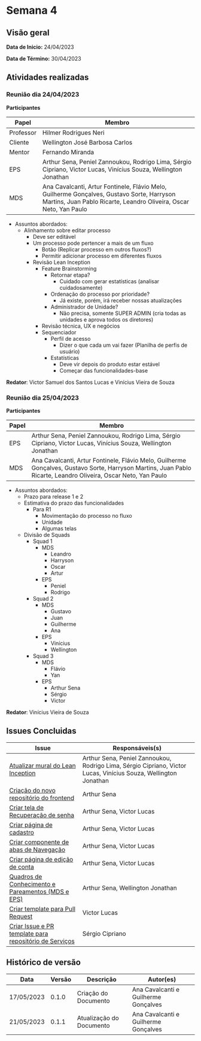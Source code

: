 # Semana 4
## Visão geral
**Data de Inicio:** 24/04/2023

**Data de Término:** 30/04/2023

## Atividades realizadas
### Reunião dia 24/04/2023
**Participantes**

| Papel | Membro |
| ----- | ------ |
| Professor | Hilmer Rodrigues Neri |
| Cliente | Wellington José Barbosa Carlos |
| Mentor |  Fernando Miranda |
| EPS | Arthur Sena, Peniel Zannoukou, Rodrigo Lima, Sérgio Cipriano, Victor Lucas, Vinícius Souza, Wellington Jonathan | 
| MDS | Ana Cavalcanti, Artur Fontinele, Flávio Melo, Guilherme Gonçalves, Gustavo Sorte, Harryson Martins, Juan Pablo Ricarte, Leandro Oliveira, Oscar Neto, Yan Paulo |

- Assuntos abordados:
    - Alinhamento sobre editar processo
        - Deve ser editável
        - Um processo pode pertencer a mais de um fluxo
            - Botão (Replicar processo em outros fluxos?)   
            - Permitir adicionar processo em diferentes fluxos
        - Revisão Lean Inception
            - Feature Brainstorming
                - Retornar etapa?
                    - Cuidado com gerar estatísticas (analisar cuidadosamente)
                - Ordenação do processo por prioridade?
                    - Já existe, porém, irá receber nossas atualizações
                - Administrador de Unidade?
                    - Não precisa, somente SUPER ADMIN (cria todas as
unidades e aprova todos os diretores)
            - Revisão técnica, UX e negócios
            - Sequenciador
                - Perfil de acesso
                    - Dizer o que cada um vai fazer (Planilha de perfis de
usuário)
                - Estatísticas
                    - Deve vir depois do produto estar estável
                    - Começar das funcionalidades-base

**Redator**: Victor Samuel dos Santos Lucas e Vinícius Vieira de Souza

### Reunião dia 25/04/2023
**Participantes**

| Papel | Membro |
| ----- | ------ |
| EPS | Arthur Sena, Peniel Zannoukou, Rodrigo Lima, Sérgio Cipriano, Victor Lucas, Vinícius Souza, Wellington Jonathan | 
| MDS |  Ana Cavalcanti, Artur Fontinele, Flávio Melo, Guilherme Gonçalves, Gustavo Sorte, Harryson Martins, Juan Pablo Ricarte, Leandro Oliveira, Oscar Neto, Yan Paulo |

- Assuntos abordados:
    - Prazo para release 1 e 2 
    - Estimativa do prazo das funcionalidades 
        - Para R1
            - Movimentação do processo no fluxo
            - Unidade
            - Algumas telas
    - Divisão de Squads
        - Squad 1
            - MDS
                - Leandro
                - Harryson
                - Oscar
                - Artur
            - EPS
                - Peniel
                - Rodrigo
        - Squad 2
            - MDS
                - Gustavo 
                - Juan
                - Guilherme 
                - Ana 
            - EPS
                - Vinícius
                - Wellington
        - Squad 3
            - MDS
                - Flávio
                - Yan
            - EPS
                - Arthur Sena
                - Sérgio
                - Victor
                
**Redator**: Vinícius Vieira de Souza

## Issues Concluidas
| Issue | Responsáveis(s) |
| ----- | ---------------- |
|[Atualizar mural do Lean Inception](https://github.com/fga-eps-mds/2023-1-CAPJu-Doc/issues/5)| Arthur Sena, Peniel Zannoukou, Rodrigo Lima, Sérgio Cipriano, Victor Lucas, Vinícius Souza, Wellington Jonathan |
|[Criação do novo repositório do frontend](https://github.com/fga-eps-mds/2023-1-CAPJu-Doc/issues/21)| Arthur Sena |
|[Criar tela de Recuperação de senha](https://github.com/fga-eps-mds/2023-1-CAPJu-Doc/issues/25)| Arthur Sena, Victor Lucas|
|[Criar página de cadastro](https://github.com/fga-eps-mds/2023-1-CAPJu-Doc/issues/27)| Arthur Sena, Victor Lucas |
|[Criar componente de abas de Navegação](https://github.com/fga-eps-mds/2023-1-CAPJu-Doc/issues/28)| Arthur Sena, Victor Lucas |
|[Criar página de edição de conta](https://github.com/fga-eps-mds/2023-1-CAPJu-Doc/issues/30)| Arthur Sena, Victor Lucas |
|[Quadros de Conhecimento e Pareamentos (MDS e EPS)](https://github.com/fga-eps-mds/2023-1-CAPJu-Doc/issues/34)| Arthur Sena, Wellington Jonathan |
|[Criar template para Pull Request](https://github.com/fga-eps-mds/2023-1-CAPJu-Doc/issues/40)| Victor Lucas |
|[Criar Issue e PR template para repositório de Serviços](https://github.com/fga-eps-mds/2023-1-CAPJu-Doc/issues/43)| Sérgio Cipriano |

## Histórico de versão
| Data | Versão | Descrição | Autor(es) |
| ---- | ---- | ---- | ---- |
| 17/05/2023 | 0.1.0 | Criação do Documento | Ana Cavalcanti e Guilherme Gonçalves |
| 21/05/2023 | 0.1.1 | Atualização do Documento | Ana Cavalcanti e Guilherme Gonçalves |
